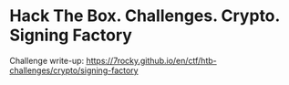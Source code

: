 # Hack The Box. Challenges. Crypto. Signing Factory

Challenge write-up: https://7rocky.github.io/en/ctf/htb-challenges/crypto/signing-factory
